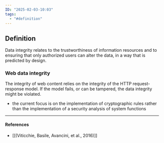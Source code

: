 ```yaml
---
ID: "2025-02-03-10:03"
tags:
  - "#definition"
---
```

## Definition

Data integrity relates to the trustworthiness of information resources and to ensuring that only authorized users can alter the data, in a way that is predicted by design.

### Web data integrity

The integrity of web content relies on the integrity of the HTTP request-response model. If the model fails, or can be tampered, the data integrity might be violated.
- the current focus is on the implementation of cryptographic rules rather than the implementation of a security analysis of system functions

---
#### References
- [[(Viticchie, Basile, Avancini, et al., 2016)]]

